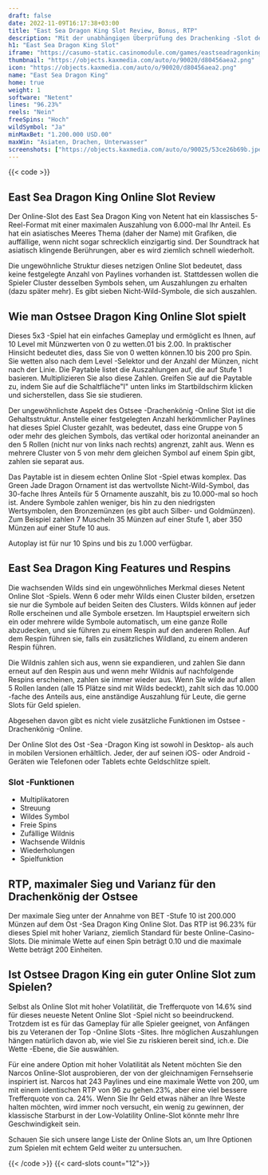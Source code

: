 ```yaml
---
draft: false
date: 2022-11-09T16:17:38+03:00
title: "East Sea Dragon King Slot Review, Bonus, RTP"
description: "Mit der unabhängigen Überprüfung des Drachenking -Slot des East Sea Draging von Netent können Sie hier kostenlos oder echtes Geld spielen und hier einen Bonus erhalten!"
h1: "East Sea Dragon King Slot"
iframe: "https://casumo-static.casinomodule.com/games/eastseadragonking_mobile_html/game/eastseadragonking_mobile_html.xhtml?gameId=eastseadragonking_not_mobile_sw&lobbyURL=https%3A%2F%2Fwww.casumo.com%2Fassets%2Freturn-from-3rd-party.html%3FdestinationUrl%3D%2F&server=https%3A%2F%2Fcasumo-game.casinomodule.com%2F&lang=en&sessId=DEMO-d66ea1a3-8b6d-4969-b2c2-b3dd20b73661-GBP&operatorId=default"
thumbnail: "https://objects.kaxmedia.com/auto/o/90020/d80456aea2.png"
icon: "https://objects.kaxmedia.com/auto/o/90020/d80456aea2.png"
name: "East Sea Dragon King"
home: true
weight: 1
software: "Netent"
lines: "96.23%"
reels: "Nein"
freeSpins: "Hoch"
wildSymbol: "Ja"
minMaxBet: "1.200.000 USD.00"
maxWin: "Asiaten, Drachen, Unterwasser"
screenshots: ["https://objects.kaxmedia.com/auto/o/90025/53ce26b69b.jpeg"]
---
```


{{< code >}}<h2>East Sea Dragon King Online Slot Review</h2><p>Der Online-Slot des East Sea Dragon King von Netent hat ein klassisches 5-Reel-Format mit einer maximalen Auszahlung von 6.000-mal Ihr Anteil. Es hat ein asiatisches Meeres Thema (daher der Name) mit Grafiken, die auffällige, wenn nicht sogar schrecklich einzigartig sind. Der Soundtrack hat asiatisch klingende Berührungen, aber es wird ziemlich schnell wiederholt.</p><p>Die ungewöhnliche Struktur dieses netzigen Online Slot bedeutet, dass keine festgelegte Anzahl von Paylines vorhanden ist. Stattdessen wollen die Spieler Cluster desselben Symbols sehen, um Auszahlungen zu erhalten (dazu später mehr). Es gibt sieben Nicht-Wild-Symbole, die sich auszahlen.</p><h2>Wie man Ostsee Dragon King Online Slot spielt</h2><p>Dieses 5x3 -Spiel hat ein einfaches Gameplay und ermöglicht es Ihnen, auf 10 Level mit Münzwerten von 0 zu wetten.01 bis 2.00. In praktischer Hinsicht bedeutet dies, dass Sie von 0 wetten können.10 bis 200 pro Spin. Sie wetten also nach dem Level -Selektor und der Anzahl der Münzen, nicht nach der Linie. Die Paytable listet die Auszahlungen auf, die auf Stufe 1 basieren. Multiplizieren Sie also diese Zahlen. Greifen Sie auf die Paytable zu, indem Sie auf die Schaltfläche"I" unten links im Startbildschirm klicken und sicherstellen, dass Sie sie studieren.</p><p>Der ungewöhnlichste Aspekt des Ostsee -Drachenkönig -Online Slot ist die Gehaltsstruktur. Anstelle einer festgelegten Anzahl herkömmlicher Paylines hat dieses Spiel Cluster gezahlt, was bedeutet, dass eine Gruppe von 5 oder mehr des gleichen Symbols, das vertikal oder horizontal aneinander an den 5 Rollen (nicht nur von links nach rechts) angrenzt, zahlt aus. Wenn es mehrere Cluster von 5 von mehr dem gleichen Symbol auf einem Spin gibt, zahlen sie separat aus.</p><p>Das Paytable ist in diesem echten Online Slot -Spiel etwas komplex. Das Green Jade Dragon Ornament ist das wertvollste Nicht-Wild-Symbol, das 30-fache Ihres Anteils für 5 Ornamente auszahlt, bis zu 10.000-mal so hoch ist. Andere Symbole zahlen weniger, bis hin zu den niedrigsten Wertsymbolen, den Bronzemünzen (es gibt auch Silber- und Goldmünzen). Zum Beispiel zahlen 7 Muscheln 35 Münzen auf einer Stufe 1, aber 350 Münzen auf einer Stufe 10 aus.</p><p>Autoplay ist für nur 10 Spins und bis zu 1.000 verfügbar.</p><h2>East Sea Dragon King Features und Respins</h2><p>Die wachsenden Wilds sind ein ungewöhnliches Merkmal dieses Netent Online Slot -Spiels. Wenn 6 oder mehr Wilds einen Cluster bilden, ersetzen sie nur die Symbole auf beiden Seiten des Clusters. Wilds können auf jeder Rolle erscheinen und alle Symbole ersetzen. Im Hauptspiel erweitern sich ein oder mehrere wilde Symbole automatisch, um eine ganze Rolle abzudecken, und sie führen zu einem Respin auf den anderen Rollen. Auf dem Respin führen sie, falls ein zusätzliches Wildland, zu einem anderen Respin führen.</p><p>Die Wildnis zahlen sich aus, wenn sie expandieren, und zahlen Sie dann erneut auf den Respin aus und wenn mehr Wildnis auf nachfolgende Respins erscheinen, zahlen sie immer wieder aus. Wenn Sie wilde auf allen 5 Rollen landen (alle 15 Plätze sind mit Wilds bedeckt), zahlt sich das 10.000 -fache des Anteils aus, eine anständige Auszahlung für Leute, die gerne Slots für Geld spielen.</p><p>Abgesehen davon gibt es nicht viele zusätzliche Funktionen im Ostsee -Drachenkönig -Online.</p><p>Der Online Slot des Ost -Sea -Dragon King ist sowohl in Desktop- als auch in mobilen Versionen erhältlich. Jeder, der auf seinen iOS- oder Android -Geräten wie Telefonen oder Tablets echte Geldschlitze spielt.</p><h3>
Slot -Funktionen</h3><ul>
<li></span>
Multiplikatoren</li>
<li></span>
Streuung</li>
<li></span>
Wildes Symbol</li>
<li></span>
Freie Spins</li>
<li></span>
Zufällige Wildnis</li>
<li></span>
Wachsende Wildnis</li>
<li></span>
Wiederholungen</li>
<li></span>
Spielfunktion</li></ul><h2>RTP, maximaler Sieg und Varianz für den Drachenkönig der Ostsee</h2><p>Der maximale Sieg unter der Annahme von BET -Stufe 10 ist 200.000 Münzen auf dem Ost -Sea Dragon King Online Slot. Das RTP ist 96.23% für dieses Spiel mit hoher Varianz, ziemlich Standard für beste Online-Casino-Slots. Die minimale Wette auf einen Spin beträgt 0.10 und die maximale Wette beträgt 200 Einheiten.</p><h2>Ist Ostsee Dragon King ein guter Online Slot zum Spielen?</h2><p>Selbst als Online Slot mit hoher Volatilität, die Trefferquote von 14.6% sind für dieses neueste Netent Online Slot -Spiel nicht so beeindruckend. Trotzdem ist es für das Gameplay für alle Spieler geeignet, von Anfängen bis zu Veteranen der Top -Online Slots -Sites. Ihre möglichen Auszahlungen hängen natürlich davon ab, wie viel Sie zu riskieren bereit sind, ich.e. Die Wette -Ebene, die Sie auswählen.</p><p>Für eine andere Option mit hoher Volatilität als Netent möchten Sie den Narcos Online-Slot ausprobieren, der von der gleichnamigen Fernsehserie inspiriert ist. Narcos hat 243 Paylines und eine maximale Wette von 200, um mit einem identischen RTP von 96 zu gehen.23%, aber eine viel bessere Trefferquote von ca. 24%. Wenn Sie Ihr Geld etwas näher an Ihre Weste halten möchten, wird immer noch versucht, ein wenig zu gewinnen, der klassische Starburst in der Low-Volatility Online-Slot könnte mehr Ihre Geschwindigkeit sein.</p><p>Schauen Sie sich unsere lange Liste der Online Slots an, um Ihre Optionen zum Spielen mit echtem Geld weiter zu untersuchen.</p>{{< /code >}}
{{< card-slots count="12">}}